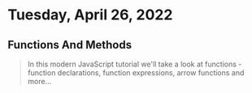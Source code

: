 # Tuesday, April 26, 2022
##  Functions And Methods
> In this modern JavaScript tutorial we'll take a look at functions - function declarations, function expressions, arrow functions and more...